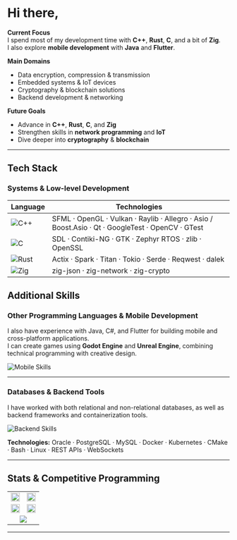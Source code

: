 # Hi there,

**Current Focus**  
I spend most of my development time with **C++**, **Rust**, **C**, and a bit of **Zig**.  
I also explore **mobile development** with **Java** and **Flutter**.

**Main Domains**  
- Data encryption, compression & transmission  
- Embedded systems & IoT devices  
- Cryptography & blockchain solutions  
- Backend development & networking  

**Future Goals**  
- Advance in **C++**, **Rust**, **C**, and **Zig**  
- Strengthen skills in **network programming** and **IoT**  
- Dive deeper into **cryptography** & **blockchain**  

---

## Tech Stack

### Systems & Low-level Development  

| Language | Technologies |
|----------|--------------|
|  ![C++](https://skillicons.dev/icons?i=cpp)| SFML · OpenGL · Vulkan · Raylib · Allegro · Asio / Boost.Asio · Qt · GoogleTest · OpenCV · GTest|
|  ![C](https://skillicons.dev/icons?i=c)| SDL · Contiki-NG · GTK · Zephyr RTOS · zlib · OpenSSL |
|  ![Rust](https://skillicons.dev/icons?i=rust)| Actix · Spark · Titan · Tokio · Serde · Reqwest · dalek |
|  ![Zig](https://skillicons.dev/icons?i=zig)| zig-json · zig-network · zig-crypto |



## Additional Skills

### Other Programming Languages & Mobile Development
I also have experience with Java, C#, and Flutter for building mobile and cross-platform applications.  
I can create games using **Godot Engine** and **Unreal Engine**, combining technical programming with creative design.

![Mobile Skills](https://skillicons.dev/icons?i=java,cs,dart,flutter,androidstudio,godot,unreal)

---

### Databases & Backend Tools
I have worked with both relational and non-relational databases, as well as backend frameworks and containerization tools.  

![Backend Skills](https://skillicons.dev/icons?i=spring,docker,kubernetes,mysql,postgresql,cmake,bash,linux)

**Technologies:** Oracle · PostgreSQL · MySQL · Docker · Kubernetes · CMake · Bash · Linux · REST APIs · WebSockets


---

## Stats & Competitive Programming

<table>
<tr>
<td align="center" width="50%">
  
<img src="https://github-readme-stats.vercel.app/api/top-langs/?username=Andezion&theme=dark&hide_border=true" width="100%"/>

</td>
<td align="center" width="50%">
  
<img src="https://leetcard.jacoblin.cool/Andezion?ext=activity&theme=dark" width="100%"/>

</td>
</tr>

<tr>
<td align="center" width="50%">
  
<img src="https://codeforces-readme-stats.vercel.app/api/card?username=Andezion&theme=dark&hide_border=true" width="100%"/>

</td>
<td align="center" width="50%">
  
<img src="https://github.r2v.ch/codewars?user=Andezion&stroke=%23BB432C" width="100%"/>

</td>
</tr>

<tr>
<td colspan="2" align="center">
  
<img src="https://streak-stats.demolab.com/?user=Andezion&theme=ambient-gradient"/>

</td>
</tr>
</table>

---
